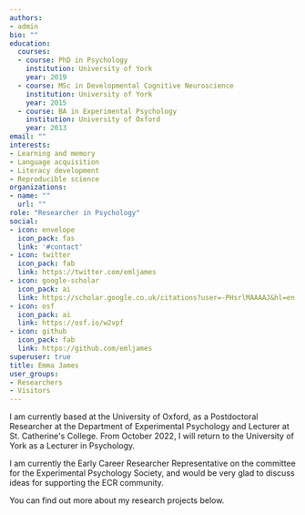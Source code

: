 ```yaml
---
authors:
- admin
bio: ""
education:
  courses:
  - course: PhD in Psychology
    institution: University of York
    year: 2019
  - course: MSc in Developmental Cognitive Neuroscience
    institution: University of York
    year: 2015
  - course: BA in Experimental Psychology
    institution: University of Oxford
    year: 2013
email: ""
interests:
- Learning and memory
- Language acquisition
- Literacy development
- Reproducible science
organizations:
- name: ""
  url: ""
role: "Researcher in Psychology"
social:
- icon: envelope
  icon_pack: fas
  link: '#contact'
- icon: twitter
  icon_pack: fab
  link: https://twitter.com/emljames
- icon: google-scholar
  icon_pack: ai
  link: https://scholar.google.co.uk/citations?user=-PHsrlMAAAAJ&hl=en
- icon: osf
  icon_pack: ai
  link: https://osf.io/w2vpf 
- icon: github
  icon_pack: fab
  link: https://github.com/emljames
superuser: true
title: Emma James
user_groups:
- Researchers
- Visitors
---
```


I am currently based at the University of Oxford, as a Postdoctoral Researcher at the Department of Experimental Psychology and Lecturer at St. Catherine's College. From October 2022, I will return to the University of York as a Lecturer in Psychology.

I am currently the Early Career Researcher Representative on the committee for the Experimental Psychology Society, and would be very glad to discuss ideas for supporting the ECR community.

You can find out more about my research projects below.

